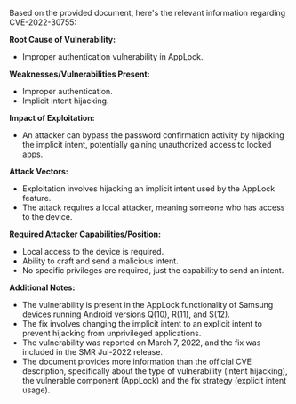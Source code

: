 Based on the provided document, here's the relevant information regarding CVE-2022-30755:

**Root Cause of Vulnerability:**
* Improper authentication vulnerability in AppLock.

**Weaknesses/Vulnerabilities Present:**
* Improper authentication.
* Implicit intent hijacking.

**Impact of Exploitation:**
* An attacker can bypass the password confirmation activity by hijacking the implicit intent, potentially gaining unauthorized access to locked apps.

**Attack Vectors:**
* Exploitation involves hijacking an implicit intent used by the AppLock feature.
* The attack requires a local attacker, meaning someone who has access to the device.

**Required Attacker Capabilities/Position:**
* Local access to the device is required.
* Ability to craft and send a malicious intent.
* No specific privileges are required, just the capability to send an intent.

**Additional Notes:**
* The vulnerability is present in the AppLock functionality of Samsung devices running Android versions Q(10), R(11), and S(12).
* The fix involves changing the implicit intent to an explicit intent to prevent hijacking from unprivileged applications.
* The vulnerability was reported on March 7, 2022, and the fix was included in the SMR Jul-2022 release.
* The document provides more information than the official CVE description, specifically about the type of vulnerability (intent hijacking), the vulnerable component (AppLock) and the fix strategy (explicit intent usage).